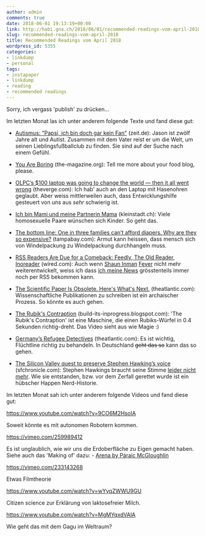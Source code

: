 ```yaml
---
author: admin
comments: true
date: 2018-06-01 19:13:19+00:00
link: http://habi.gna.ch/2018/06/01/recommended-readings-vom-april-2018/
slug: recommended-readings-vom-april-2018
title: Recommended Readings vom April 2018
wordpress_id: 5355
categories:
- linkdump
- personal
tags:
- instapaper
- linkdump
- reading
- recommended readings
---
```


Sorry, ich vergass 'publish' zu drücken...

Im letzten Monat las ich unter anderem folgende Texte und fand diese gut:





  * [Autismus: "Papsi, ich bin doch gar kein Fan"](https://www.zeit.de/sport/2018-04/autismus-kinder-entwicklung-fussball-reise/komplettansicht) (zeit.de): Jason ist zwölf Jahre alt und Autist. Zusammen mit dem Vater reist er um die Welt, um seinen Lieblingsfußballclub zu finden. Sie sind auf der Suche nach einem Gefühl. 


  * [You Are Boring](http://the-magazine.org/4/you-are-boring) (the-magazine.org): Tell me more about your food blog, please. 


  * [OLPC’s $100 laptop was going to change the world — then it all went wrong](https://www.theverge.com/2018/4/16/17233946/olpcs-100-laptop-education-where-is-it-now) (theverge.com): Ich hab' auch an den Laptop mit Hasenohren geglaubt. Aber weiss mittlerweilen auch, dass Entwicklungshilfe gesteuert von uns aus _sehr_ schwierig ist.


  * [Ich bin Mami und meine Partnerin Mama](https://kleinstadt.ch/ich-bin-mami-und-meine-partnerin-mama/) (kleinstadt.ch): Viele homosexuelle Paare wünschen sich Kinder. So geht das.


  * [The bottom line: One in three families can’t afford diapers. Why are they so expensive?](http://www.tampabay.com/projects/2018/features/baby-diaper-cost/) (tampabay.com): Armut kann heissen, dass mensch sich von Windelpackung zu Windelpackung durchhangeln muss.


  * [RSS Readers Are Due for a Comeback: Feedly, The Old Reader, Inoreader](https://www.wired.com/story/rss-readers-feedly-inoreader-old-reader/) (wired.com): Auch wenn [Shaun Inman](https://shauninman.com/archive/2016/12/24/goodbye_mint_goodbye_fever) [Fever](https://feedafever.com/) nicht mehr weiterentwickelt, weiss ich dass [ich meine News](http://rss.davidhaberthuer.ch/) grösstenteils immer noch per RSS bekommen kann.


  * [The Scientific Paper Is Obsolete. Here's What's Next.](https://www.theatlantic.com/science/archive/2018/04/the-scientific-paper-is-obsolete/556676/) (theatlantic.com): Wissenschaftliche Publikationen zu schreiben ist ein archaischer Prozess. So könnte es auch gehen.


  * [The Rubik's Contraption](http://build-its-inprogress.blogspot.com/2018/03/the-rubiks-contraption.html) (build-its-inprogress.blogspot.com): 'The Rubik's Contraption' ist eine Maschine, die einen Rubiks-Würfel in 0.4 Sekunden richtig-dreht. Das Video sieht aus wie Magie :)


  * [Germany’s Refugee Detectives](https://www.theatlantic.com/magazine/archive/2018/04/the-refugee-detectives/554090/) (theatlantic.com): Es ist wichtig, Flüchtline richtig zu behandeln. In Deutschland <del>geht das so</del> kann das so gehen.


  * [The Silicon Valley quest to preserve Stephen Hawking’s voice](https://www.sfchronicle.com/bayarea/article/The-Silicon-Valley-quest-to-preserve-Stephen-12759775.php) (sfchronicle.com): Stephen Hawkings braucht seine Stimme [leider nicht mehr](https://twitter.com/thetweetofgod/status/973782276583587844). Wie sie entstanden, bzw. vor dem Zerfall gerettet wurde ist ein hübscher Happen Nerd-Historie.



Im letzten Monat sah ich unter anderem folgende Videos und fand diese gut:

https://www.youtube.com/watch?v=9CO6M2HsoIA

Soweit könnte es mit autonomen Robotern kommen.

https://vimeo.com/259989412

Es ist unglaublich, wie wir uns die Erdoberfläche zu Eigen gemacht haben. Siehe auch das 'Making of' dazu: - [Arena by Páraic McGloughlin](http://directorsnotes.com/2018/04/04/paraic-mcgloughlin-arena/)

https://vimeo.com/233143268

Etwas Filmtheorie

https://www.youtube.com/watch?v=wYyqZWWU9GU

Citizen science zur Erklärung von laktosefreier Milch.

https://www.youtube.com/watch?v=MgMYqxdVAlA

Wie geht das mit dem Gagu im Weltraum?
